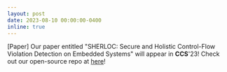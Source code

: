 ```yaml
---
layout: post
date: 2023-08-10 00:00:00-0400
inline: true
---
```


[Paper] Our paper entitled "SHERLOC: Secure and Holistic Control-Flow Violation Detection on Embedded Systems" will appear in **CCS**'23! Check out our open-source repo at [here](https://github.com/CactiLab/Sherloc-Cortex-M-CFVD)! 
